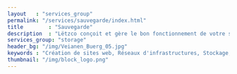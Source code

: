 ```yaml
---
layout   : "services_group"
permalink: "/services/sauvegarde/index.html"
title        : "Sauvegarde"
description  : "Lëtzco conçoit et gère le bon fonctionnement de votre système de sauvegarde."
services_group: "storage"
header_bg: "/img/Veianen_Buerg_05.jpg"
keywords : "Création de sites web, Réseaux d'infrastructures, Stockage, Securité, développement applications, développement sites web, développement site web responsives, sites web mobiles, agence développement site web, agence web"
thumbnail: "/img/block_logo.png"
---
```

